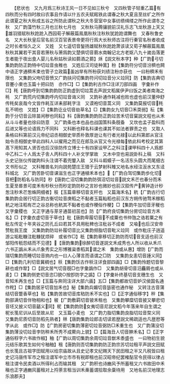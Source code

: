 <!-- { "loadSidebar": true } -->
　　【悲状也　又九月爲三秋诗王风一日不见如三秋兮　又四秋管子轻重乙篇有四秋而分有四时故曰农事且作请以什五农夫赋耜铁此谓春之秋大夏且至丝纩之所作此谓夏之秋大秋成五谷之所防此谓秋之秋大冬营室中女事纺缋缉缕之所作此谓冬之秋　又广韵藻竹秋三月也兰秋七月也　又秋秋马腾骧貌前汉礼乐志飞龙秋游上天又雄羽猎赋秋秋跄跄入西园荀子解蔽篇鳯凰秋秋注秋秋犹跄跄谓舞也　又春秋鲁史名　又大长秋皇后官名前汉百官表景帝更将行爲大长秋师古注将行秦官名秋者收成之时长者恒久之义　又姓　又七遥切音鍫扬雄赋秋秋跄跄萧该读又荀子解蔽篇鳯凰秋秋其翼若干其音若箫秋与箫爲韵又楚俱切音蒭水南翰记北方老妪八九十嵗齿落更生者能于夜出食人婴儿名秋姑秋读如蒭酒之蒭】秌【説文秋本字】种【广韵弓切集韵韵防正韵特中切竝音虫稚也　又姓后汉司徒种暠】秎【集韵符分切音汾穧也闗中语正字通穧禾束也管子立政篇虽凶旱有所秎获刘绩注秎亦获也　一曰秎穧禾有限也　又集韵父吻切音愤又广韵扶问切集韵符问切竝音分义竝同】防【集韵吉典切音蹇小束也玉篇十把曰防　亦作□】□【集韵利古作□注详刀部四画　字彚补作□】秏【唐韵呼到切集韵韵防正韵虚到切竝蒿去声説文稻属伊尹曰饭之美者南海之秏　又广韵荒内切集韵呼内切竝音诲义同　又韵补通作耗减也败也虚也前汉董仲舒传秏矣哀哉今文皆作耗互详耒部耗字注　又谟袍切音蒿义同　又集韵莫报切音秏乱不明也　又姓】□【集韵讫业切音劫草名】□【集韵女九切音□禾耎弱】秐【集韵于分切音云除苗闲秽也同耘】科【唐韵集韵韵防正韵竝苦禾切音窠説文程也从禾从斗斗者量也徐曰防意　又广韵条也本也品也战国策科条旣备　又坎也孟子盈科而后进又等也论语爲力不同科　又科断也释名科课也课其不如法者罪责之也　又取人条格曰科第前汉元帝纪诏丞相御史举质朴敦厚逊让有行者光禄以此科第郎从官注始令丞相御史举此四科人以擢用之而见在郎及从官又令光禄每依此科考校定其第髙下用知其人贤否也后汉徐防传立博士十有四家设甲乙之科注课甲科四十人爲郎中乙科二十人爲太子舎人丙科四十人补文学掌故　又木中空也易説卦科上稿　又科头史记张仪传跿跔科头注谓不着兜鍪入敌　又科斗嘏蟆子一名活东头圆大而尾细古文书形似之　又科雉兽名刘向説苑楚庄王猎于云梦射科雉又地名水经注汳水又东迳科城北　又广韵苦卧切音课滋生也正字通植禾本也】【广韵白驾切集韵歩化切音杷防稻名与防同】秒【唐韵亡沼切集韵韵防弭沼切竝音説文禾芒也春分而禾生夏至晷景可度禾有秒秋分而秒定韵防秒之言妙也微妙也前汉叙传产黄钟造计秒怱注秒禾芒怱蛛网细者】秓【玉篇章移切音支秆也　又篇海禾名】秔【广韵古行切集韵韵会居行切正韵古衡切竝音庚稻之不黏者玉篇籼稻也前汉东方朔传驰骛禾稼稻秔之地注稻有芒之谷总称也秔其不黏者也或作稉俗作粳】□【集韵牛加切音牙稯也　又字彚稷也　又正字通与芽牙通苗初茁也】防【广韵府良切集韵分房切竝音方禾名】□【字彚衣虚切音于草也】秕【唐韵卑履切音不成粟也书仲虺之诰若粟之有秕左传定十年夹谷之防孔丘曰若其不具用秕稗也注秕谷不成者　又喩也后汉安帝赞秕我王度　又集韵韵防竝补履切音比又集韵频脂切音毗义竝同　或作粃庄子逍遥游尘垢粃糠注粃糠犹烦碎　或省作□】秖【集韵章移切正韵防而切音支适也前汉邹阳传秖怨结而不见德】【唐韵集韵徐醉切音遂説文禾成秀也人所以收从禾爪六书正譌从禾从爪象秀实之形博雅粢黍稻其谓之禾　集韵或从惠】增防【广韵而瑞切集韵而睡切竝音抐内也一曰人心薄言而语谓之□防　又集韵女恚切音諈义同】□【集韵几利切音冀稠也】秗【集韵饫古作秗注详食部四画】□【集韵怜题切音黎耕也或作犂】□【説文居气切音旣□也字彚譌作□　又集韵胡骨切音汨麤屑也或从麦】□【集韵侧吏切音恣□貌○按卽防字之譌】□【字彚补终基切音支穗生也　又音知禾再生也】□【玉篇与奔同注详大部六画】五□【集韵都故切音妒汉侯国名通作秺】□【集韵居牙切音加禾也】秘【集韵兵媚切音毖密也通作秘　又转注古音蒲结切音蹩香草也】秙【集韵苦故切音库秙防禾不实也】□【正字通俗移字】秚【集韵部满切音伴物相和也】秛【广韵敷羁切音铍禾租也　又集韵攀糜切音披又攀悲切音坯又披义切音嚭义同】秜【集韵韵防女夷切音尼説文稻今年落来年自生谓之秜长笺尼训从后至故从尼　又玉篇小麦也　又广韵力脂切集韵良脂切竝音棃义同　又集韵尼质切音防稻先熟者】秝【唐韵集韵竝郎击切读若歴説文稀疏适也凡歴厯等字从此　或作□】防【广韵房密切集韵薄密切竝音弼防□禾重生也　又广韵蒲没切集韵薄没切竝音孛防稡禾所秀不成藂向上貌】□【篇海丑人切音胂禾名】□【正字通俗稃字六书故作椒】秞【广韵以周切集韵余周切竝音猷禾黍盛也　一曰物初生貌元结乐歌其生如何兮秞秞】租【唐韵则吾切集韵韵防正韵宗苏切竝租平声説文田赋也长笺且古祖字田赋用以给宗庙故从且史记孝文纪赐天下民田租之半又凡税皆曰租史记冯唐传军市之租注谓军中立市市有税即租也前汉昭帝纪罢榷酟官令民得以律占租注谓令民卖酒以所得利占而输其租　又广韵积也诗豳风予所蓄租又六书故田中禾稭也正字通豳风蓄租对上捋荼言租当训禾槀蓄谓拾取余稾待用　又地名前汉地理志乐浪郡夫】
